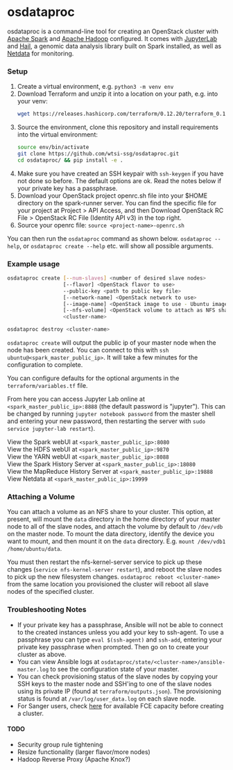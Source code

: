 # osdataproc

osdataproc is a command-line tool for creating an OpenStack cluster with [Apache Spark](https://spark.apache.org/) and [Apache Hadoop](https://hadoop.apache.org/) configured. It comes with [JupyterLab](https://jupyter.org/) and [Hail](https://hail.is), a genomic data analysis library built on Spark installed, as well as [Netdata](https://github.com/netdata/netdata) for monitoring.

### Setup

1. Create a virtual environment, e.g. `python3 -m venv env`
2. Download Terraform and unzip it into a location on your path, e.g. into your venv: 
    ```bash
    wget https://releases.hashicorp.com/terraform/0.12.20/terraform_0.12.20_linux_amd64.zip && unzip terraform_0.12.20_linux_amd64.zip -d env/bin/
    ```
3. Source the environment, clone this repository and install requirements into the virtual environment:
    ```bash
    source env/bin/activate
    git clone https://github.com/wtsi-ssg/osdataproc.git
    cd osdataproc/ && pip install -e .
    ```
4. Make sure you have created an SSH keypair with `ssh-keygen` if you have not done so before. The default options are ok. Read the notes below if your private key has a passphrase.
5. Download your OpenStack project openrc.sh file into your $HOME directory on the spark-runner server. You can find the specific file for your project at Project > API Access, and then Download OpenStack RC File > OpenStack RC File (Identity API v3) in the top right.
6. Source your openrc file: `source <project-name>-openrc.sh`

You can then run the `osdataproc` command as shown below. `osdataproc --help`, or `osdataproc create --help` etc. will show all possible arguments.

### Example usage

```bash
osdataproc create [--num-slaves] <number of desired slave nodes> 
                  [--flavor] <OpenStack flavor to use>
                  --public-key <path to public key file>
                  [--network-name] <OpenStack network to use>
                  [--image-name] <OpenStack image to use - Ubuntu images only>
                  [--nfs-volume] <OpenStack volume to attach as NFS shared volume>
                  <cluster-name>

osdataproc destroy <cluster-name>
```
`osdataproc create` will output the public ip of your master node when the node has been created. You can connect to this with `ssh ubuntu@<spark_master_public_ip>`. It will take a few minutes for the configuration to complete.

You can configure defaults for the optional arguments in the `terraform/variables.tf` file.

From here you can access Jupyter Lab online at `<spark_master_public_ip>:8888` (the default password is "jupyter"). This can be changed by running `jupyter notebook password` from the master shell and entering your new password, then restarting the server with `sudo service jupyter-lab restart`).

View the Spark webUI at `<spark_master_public_ip>:8080`\
View the HDFS webUI at `<spark_master_public_ip>:9870`\
View the YARN webUI at `<spark_master_public_ip>:8088`\
View the Spark History Server at `<spark_master_public_ip>:18080`\
View the MapReduce History Server at `<spark_master_public_ip>:19888`\
View Netdata at `<spark_master_public_ip>:19999`

### Attaching a Volume

You can attach a volume as an NFS share to your cluster. This option, at present, will mount the `data` directory in the home directory of your master node to all of the slave nodes, and attach the volume by default to `/dev/vdb` on the master node.
To mount the data directory, identify the device you want to mount, and then mount it on the `data` directory. E.g. `mount /dev/vdb1 /home/ubuntu/data`.

You must then restart the nfs-kernel-server service to pick up these changes (`service nfs-kernel-server restart`), and reboot the slave nodes to pick up the new filesystem changes. `osdataproc reboot <cluster-name>` from the same location you provisioned the cluster will reboot all slave nodes of the specified cluster.

### Troubleshooting Notes

*  If your private key has a passphrase, Ansible will not be able to connect to the created instances unless you add your key to ssh-agent. To use a passphrase you can type `eval $(ssh-agent)` and `ssh-add`, entering your private key passphrase when prompted. Then go on to create your cluster as above.
*  You can view Ansible logs at `osdataproc/state/<cluster-name>/ansible-master.log` to see the configuration state of your master.
*  You can check provisioning status of the slave nodes by copying your SSH keys to the master node and SSH'ing to one of the slave nodes using its private IP (found at `terraform/outputs.json`). The provisioning status is found at `/var/log/user_data.log` on each slave node.
*  For Sanger users, check [here](https://metrics.internal.sanger.ac.uk/dashboard/db/fce-available-capacity?refresh=5m&orgId=1) for available FCE capacity before creating a cluster.

#### TODO

*  Security group rule tightening
*  Resize functionality (larger flavor/more nodes)
*  Hadoop Reverse Proxy (Apache Knox?)
